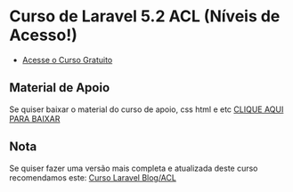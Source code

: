 # Curso de Laravel 5.2 ACL (Níveis de Acesso!)

- [Acesse o Curso Gratuito](http://www.especializati.com.br/categoria/curso-laravel-acl)


## Material de Apoio

Se quiser baixar o material do curso de apoio, css html e etc [CLIQUE AQUI PARA BAIXAR](https://drive.google.com/drive/folders/0B_VyYMm-v8ygUWh6NGJCbUJvNXM)

## Nota

Se quiser fazer uma versão mais completa e atualizada deste curso recomendamos este: [Curso Laravel Blog/ACL](http://laravel.com/docs/contributions)